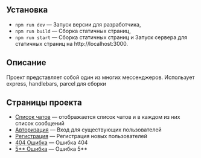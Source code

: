 ## Установка

- `npm run dev` — Запуск версии для разработчика,
- `npm run build` — Сборка статичных страниц,
- `npm run start` — Сборка статичных страниц и Запуск сервера для статичных страниц на http://localhost:3000.

## Описание

Проект представляет собой один из многих мессенджеров. Использует express, handlebars, parcel для сборки

## Страницы проекта
- [Список чатов](http://localhost:3000/index.html) — отображается список чатов и в каждом из них список сообщений
- [Авторизация](http://localhost:3000/signin.html) — Вход для существующих пользователей
- [Регистрация](http://localhost:3000/signup.html) — Регистрация новых пользователей
- [404 Ошибка](http://localhost:3000/404.html) — Ошибка 404
- [5** Ошибка](http://localhost:3000/500.html) — Ошибка 5**